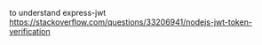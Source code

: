 to understand express-jwt
https://stackoverflow.com/questions/33206941/nodejs-jwt-token-verification 
